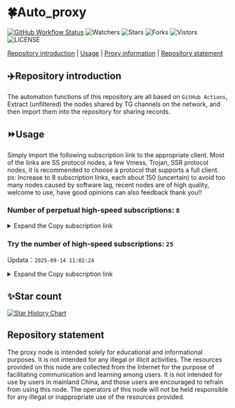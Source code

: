 # 🍀Auto_proxy
[![GitHub Workflow Status](https://img.shields.io/github/actions/workflow/status/PangTouY00/Auto_proxy/main.yml?branch=main)](https://github.com/PangTouY00/Auto_proxy/actions/workflows/main.yml?branch=main) 
![Watchers](https://img.shields.io/github/watchers/w1770946466/Auto_proxy) ![Stars](https://img.shields.io/github/stars/PangTouY00/Auto_proxy) ![Forks](https://img.shields.io/github/forks/w1770946466/Auto_proxy) ![Vistors](https://visitor-badge.laobi.icu/badge?page_id=PangTouY00.Auto_proxy) ![LICENSE](https://img.shields.io/badge/license-CC%20BY--SA%204.0-green.svg)

[Repository introduction](https://github.com/PangTouY00/Auto_proxy#Repositoryintroduction) | [Usage](https://github.com/PangTouY00/Auto_proxy#Usage) | [Proxy information](https://github.com/PangTouY00/Auto_proxy#Proxyinformation) | [Repository statement](https://github.com/PangTouY00/Auto_proxy#Repositorystatement)

## ✈️Repository introduction
The automation functions of this repository are all based on `GitHub Actions`,
Extract (unfiltered) the nodes shared by TG channels on the network, and then import them into the repository for sharing records.

## ⏩Usage
Simply import the following subscription link to the appropriate client. Most of the links are SS protocol nodes, a few Vmess, Trojan, SSR protocol nodes, it is recommended to choose a protocol that supports a full client.
ps: Increase to 8 subscription links, each about 150 (uncertain) to avoid too many nodes caused by software lag, recent nodes are of high quality, welcome to use, have good opinions can also feedback thank you!!

### Number of perpetual high-speed subscriptions: `8`

<details>
  <summary>Expand the Copy subscription link</summary>

  
- [Multiprotocol Base64 encoding](https://raw.githubusercontent.com/PangTouY00/Auto_proxy/main/Long_term_subscription1)
`https://raw.githubusercontent.com/PangTouY00/Auto_proxy/main/Long_term_subscription_num`
`Total number of merge nodes: 419`

- [Multiprotocol Base64 encoding](https://raw.githubusercontent.com/PangTouY00/Auto_proxy/main/Long_term_subscription1)
`https://raw.githubusercontent.com/PangTouY00/Auto_proxy/main/Long_term_subscription1`
`Total number of merge nodes: 53`

- [Multiprotocol Base64 encoding](https://raw.githubusercontent.com/PangTouY00/Auto_proxy/main/Long_term_subscription2)
`https://raw.githubusercontent.com/PangTouY00/Auto_proxy/main/Long_term_subscription2`
`Total number of merge nodes: 53`

- [Multiprotocol Base64 encoding](https://raw.githubusercontent.com/PangTouY00/Auto_proxy/main/Long_term_subscription3)
`https://raw.githubusercontent.com/PangTouY00/Auto_proxy/main/Long_term_subscription3`
`Total number of merge nodes: 53`

- [Multiprotocol Base64 encoding](https://raw.githubusercontent.com/PangTouY00/Auto_proxy/main/Long_term_subscription4)
`https://raw.githubusercontent.com/PangTouY00/Auto_proxy/main/Long_term_subscription4`
`Total number of merge nodes: 53`

- [Multiprotocol Base64 encoding](https://raw.githubusercontent.comPangTouY00/Auto_proxy/main/Long_term_subscription5)
`https://raw.githubusercontent.com/PangTouY00/Auto_proxy/main/Long_term_subscription5`
`Total number of merge nodes: 53`

- [Multiprotocol Base64 encoding](https://raw.githubusercontent.com/PangTouY00/Auto_proxy/main/Long_term_subscription6)
`https://raw.githubusercontent.com/PangTouY00/Auto_proxy/main/Long_term_subscription6`
`Total number of merge nodes: 53`

- [Multiprotocol Base64 encoding](https://raw.githubusercontent.com/PangTouY00/Auto_proxy/main/Long_term_subscription7)
`https://raw.githubusercontent.com/PangTouY00/Auto_proxy/main/Long_term_subscription7`
`Total number of merge nodes: 53`

- [Multiprotocol Base64 encoding](https://raw.githubusercontent.com/PangTouY00/Auto_proxy/main/Long_term_subscription8)
`https://raw.githubusercontent.com/PangTouY00/Auto_proxy/main/Long_term_subscription8`
`Total number of merge nodes: 48`

- [Clash subscription](https://raw.githubusercontent.com/PangTouY00/Auto_proxy/main/Long_term_subscription2.yaml)
`https://raw.githubusercontent.com/PangTouY00/Auto_proxy/main/Long_term_subscription1.yaml`


- [Clash subscription](https://raw.githubusercontent.com/PangTouY00/Auto_proxy/main/Long_term_subscription2.yaml)
`https://raw.githubusercontent.com/PangTouY00/Auto_proxy/main/Long_term_subscription2.yaml`


- [Clash subscription](https://raw.githubusercontent.com/PangTouY00/Auto_proxy/main/Long_term_subscription3.yaml)
`https://raw.githubusercontent.com/PangTouY00/Auto_proxy/main/Long_term_subscription3.yaml`
  
</details>

### Try the number of high-speed subscriptions: `25`
Updata：`2025-09-14 11:02:24`


<details>
  <summary>Expand the Copy subscription link</summary>  

































































































































































































































































































































































































































































































































































































































































































































































































































































































































































































































































































































































































































































































































































































































































































































































































































































































































































































































































































































































































































































































































































































































































































































































































































































































































































































































































































































































































































































































































































































































































































































































































































































































































































































































































































































































































































































































































































































































































































































































































































































































































































































































































































































































































































































































































































































































































































































































































































































































































































































































































































































































































































































































































































































































































































































































































































































































































































































































































































































































































































































































































































































































































































































































































































































































































































































































































































































































































































































































































































































































































































































































































































































































































































































































































































































































































































































































































































































































































































































































































































































































































































































































































































































































































































































































































































































































































































































































































































































































































































































































































































































































































































































































































































































































































































































































































































































































































































































































































































































































































































































































































































































































































































































































































































































































































































































































































































































































































































































































































































































































































































































































































































































































































































































































































































































































































































































































































































































































































































































































































































































































































































































































































































































































































































































































































































































































































































































































































































































































































































































































































































































































































































































































































































































































































































































































































































































































































































































































































































































































































































































































































































































































































































































































































































































































































































































































































































































































































































































































































































































































































































































































































































































































































































































































































































































































































































































































































































































































































































































































































































































































































































































































































































































































































































































































































































































































































































































































































































































































































































































































































































































































































































































































































































































































































































































































































































































































































































































































































































































































































































































































































































































































































































































































































































































































































































































































































































































































































































































































































































































































































































































































































































































































































































































































































































































































































































































































































































































































































































































































































































































































































































































































































































































































































































































































































































































































































































































































































































































































































































































































































































































































































































































































































































































































































































































































































































































































































































































































































































































































































































































































































































































































































































































































































































































































































































































































































































































































































































































































































































































































































































































































































































































































































































































































































































































































































































































































































































































































































>Trial subscription：
`https://dashuai.us/api/v1/client/subscribe?token=ccaa07b8871bbaf57268c5925488a557`




>Trial subscription：
`https://ld88.nxxbbf.com/api/v1/client/subscribe?token=09f9a4e3341efd7ebaa7eb326b564f32`




>Trial subscription：
`https://dash.tuzivip03.top/api/v1/client/subscribe?token=54ea7dc7c734892f14f68bf94e1c6240`




>Trial subscription：
`https://xiaohuolongjc.top/api/v1/client/subscribe?token=d2b7b03ba3fe848bc7869d0f23484afa`




>Trial subscription：
`https://kingfisher.top/api/v1/client/subscribe?token=3d0fb135886687ef67ca7b0a1c3e6999`




>Trial subscription：
`https://cfvpn.com/api/v1/client/subscribe?token=cb07cef55bdb2e7084c761402413721f`




>Trial subscription：
`https://qingyun.zybs.eu.org/api/v1/client/subscribe?token=b4baa860493abd9eaf9ed04b8b5e2a79`




>Trial subscription：
`https://fs.v2rayse.com/share/20250912/exfzsccvq6.txt`




>Trial subscription：
`https://gw-8gdesscrja.1010520.click/api/v1/client/subscribe?token=a346b55b4fc3b621469b4cd58114d9fc`




>Trial subscription：
`https://nekocloud.xx.kg/api/v1/client/subscribe?token=e616ca6f61c282b3e4d1daa66fb926b7`




>Trial subscription：
`https://sy-4dskhb.fj520.click/api/v1/client/subscribe?token=92e379993e6f1fb8b4e345790f80e24b`




>Trial subscription：
`https://www.huojian2.xyz/api/v1/client/subscribe?token=3c52cc85c977fa1dfa77cea5efc108ce`




>Trial subscription：
`https://dl.vfkum.website/api/v1/client/subscribe?token=5ac4bac8105fe5354df21c5eea76d445`




>Trial subscription：
`https://guanwang.1010520.click/api/v1/client/subscribe?token=90191a7aa36092ddf0397a7afbc5e407`




>Trial subscription：
`https://gw-wzpalhftjc.1010520.click/api/v1/client/subscribe?token=6c84c671248cb3c7d38bdee23ee5cf64`




>Trial subscription：
`https://gw-zubknq2tly.1010520.click/api/v1/client/subscribe?token=3f78758e2ede088a2a2e371182713a75`




>Trial subscription：
`https://yywhale.com/api/v1/client/subscribe?token=9b9884fb9b62eddb445a71c9727d1b4f`




>Trial subscription：
`https://www.eeevpn.com/api/v1/client/subscribe?token=75411d5e38a9b6a801197c46b3f3318a`




>Trial subscription：
`https://dash.tuzivip01.top/api/v1/client/subscribe?token=da462a33bd62e43d3aae3c36e578a33d`




>Trial subscription：
`http://tinnyrick8888.com/api/v1/client/subscribe?token=b5755de5f5088fd8736d4df28055f039`




>Trial subscription：
`https://nekocloud.qzz.io/api/v1/client/subscribe?token=d49d084742333f906055d09422286d5a`




>Trial subscription：
`https://go.yueyun.de/api/v1/client/subscribe?token=3d46587e4dbefe28a94367dbfa0373e2`




>Trial subscription：
`https://gw-tokwyrfy9u.1010520.click/api/v1/client/subscribe?token=008b8bf5f306bad7f4dc7f2f40843b64`




>Trial subscription：
`https://v2b.zyrhk.top/api/v1/client/subscribe?token=820139352fcbc6fd98aaf103c30faf41`




>Trial subscription：
`https://dash.tuzivip02.top/api/v1/client/subscribe?token=de8da5e1fee16f61a99d146c2d96683e`



</details>

## ✨Star count
[![Star History Chart](https://api.star-history.com/svg?repos=PangTouY00/Auto_proxy&type=Date)](https://star-history.com/#w1770946466/Auto_proxy&Date)



## Repository statement
The proxy node is intended solely for educational and informational purposes. It is not intended for any illegal or illicit activities. The resources provided on this node are collected from the Internet for the purpose of facilitating communication and learning among users. It is not intended for use by users in mainland China, and those users are encouraged to refrain from using this node. The operators of this node will not be held responsible for any illegal or inappropriate use of the resources provided.
